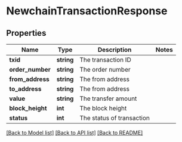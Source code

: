 # NewchainTransactionResponse

## Properties
Name | Type | Description | Notes
------------ | ------------- | ------------- | -------------
**txid** | **string** | The transaction ID | 
**order_number** | **string** | The order number | 
**from_address** | **string** | The from address | 
**to_address** | **string** | The from address | 
**value** | **string** | The transfer amount | 
**block_height** | **int** | The block height | 
**status** | **int** | The status of transaction | 

[[Back to Model list]](../README.md#documentation-for-models) [[Back to API list]](../README.md#documentation-for-api-endpoints) [[Back to README]](../README.md)


